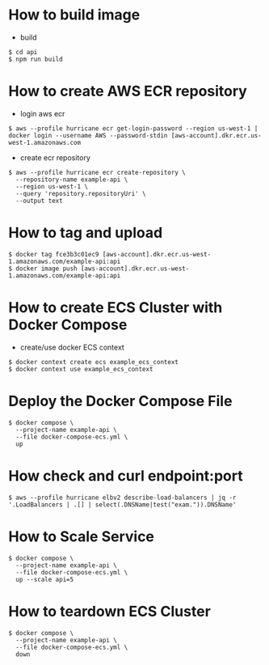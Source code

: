 # How to build image
- build
```
$ cd api
$ npm run build
```
# How to create AWS ECR repository
- login aws ecr
```
$ aws --profile hurricane ecr get-login-password --region us-west-1 | docker login --username AWS --password-stdin [aws-account].dkr.ecr.us-west-1.amazonaws.com
```
- create ecr repository
```
$ aws --profile hurricane ecr create-repository \
  --repository-name example-api \
  --region us-west-1 \
  --query 'repository.repositoryUri' \
  --output text
```
# How to tag and upload
```
$ docker tag fce3b3c01ec9 [aws-account].dkr.ecr.us-west-1.amazonaws.com/example-api:api
$ docker image push [aws-account].dkr.ecr.us-west-1.amazonaws.com/example-api:api
```
# How to create ECS Cluster with Docker Compose
- create/use docker ECS context
```
$ docker context create ecs example_ecs_context
$ docker context use example_ecs_context
```
# Deploy the Docker Compose File
```
$ docker compose \
  --project-name example-api \
  --file docker-compose-ecs.yml \
  up
```
# How check and curl endpoint:port
```
$ aws --profile hurricane elbv2 describe-load-balancers | jq -r '.LoadBalancers | .[] | select(.DNSName|test("exam.")).DNSName'
```
# How to Scale Service
```
$ docker compose \
  --project-name example-api \
  --file docker-compose-ecs.yml \
  up --scale api=5
```
# How to teardown ECS Cluster
```
$ docker compose \
  --project-name example-api \
  --file docker-compose-ecs.yml \
  down
```
